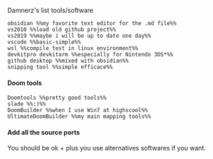 Damnerz's list tools/software

	obsidian %%my favorite text editor for the .md file%%
	vs2010 %%load old github project%%
	vs2019 %%maybe i will be up to date one day%%
	vscode %%basic-simple%%
	wsl %%compile test in linux environment%%
	devkitpro devkitarm %%especially for Nintendo 3DS*%%
	github desktop %%mixed with obsidian%%
	snipping tool %%simple efficace%%

#### Doom tools 

	Doomtools %%pretty good tools%%
	slade %%:)%%
	DoomBuilder %%when I use Win7 at highscool%%
	UltimateDoomBuilder %%my main mapping tools%%


#### Add all the source ports
You should be ok + plus you use alternatives softwares if you want.